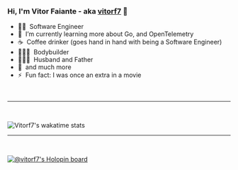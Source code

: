 ### Hi, I'm Vitor Faiante - aka [vitorf7](https://github.com/vitorf7) 👋 

- 👨‍💻 &nbsp;Software Engineer
- 🌱 &nbsp;I’m currently learning more about Go, and OpenTelemetry
- ☕️ &nbsp;Coffee drinker (goes hand in hand with being a Software Engineer)
- 🏋🏻‍♂️ &nbsp;Bodybuilder
- 👨‍👩‍👧 &nbsp;Husband and Father
- 💬 &nbsp;and much more
- ⚡ &nbsp;Fun fact: I was once an extra in a movie

<br />

---

<br />

![Vitorf7's wakatime stats](https://github-readme-stats.vercel.app/api/wakatime?username=@vitorf7&theme=ayu-mirage&show_icons=true&layout=compact&count_private)

---

<br />

[![@vitorf7's Holopin board](https://holopin.me/vitorf7)](https://holopin.io/@vitorf7)
